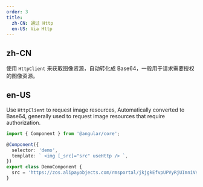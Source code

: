 ```yaml
---
order: 3
title:
  zh-CN: 通过 Http
  en-US: Via Http
---
```


## zh-CN

使用 `HttpClient` 来获取图像资源，自动转化成 Base64，一般用于请求需要授权的图像资源。

## en-US

Use `HttpClient` to request image resources, Automatically converted to Base64, generally used to request image resources that require authorization.

```ts
import { Component } from '@angular/core';

@Component({
  selector: 'demo',
  template: ` <img [_src]="src" useHttp /> `,
})
export class DemoComponent {
  src = 'https://zos.alipayobjects.com/rmsportal/jkjgkEfvpUPVyRjUImniVslZfWPnJuuZ.png';
}
```
